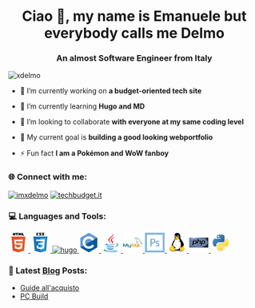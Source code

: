 <h1 align="center">Ciao 👋, my name is Emanuele but everybody calls me Delmo</h1>
<h3 align="center">An almost Software Engineer from Italy</h3>

<p align="left"> <img src="https://komarev.com/ghpvc/?username=xdelmo&label=Profile%20views&color=0e75b6&style=flat" alt="xdelmo" /> </p>

- 🔭 I’m currently working on **a budget-oriented tech site**

- 🌱 I’m currently learning **Hugo and MD**

- 👯 I’m looking to collaborate **with everyone at my same coding level**

- 🥅 My current goal is **building a good looking webportfolio**

- ⚡ Fun fact **I am a Pokémon and WoW fanboy**

<h3 align="left">🌐 Connect with me:</h3>
<p align="left">
<a href="https://instagram.com/imxdelmo" target="blank"><img align="center" src="https://cdn.jsdelivr.net/npm/simple-icons@3.0.1/icons/instagram.svg" alt="imxdelmo" height="30" width="40" /></a>
<a href="https://instagram.com/techbudget.it" target="blank"><img align="center" src="https://cdn.jsdelivr.net/npm/simple-icons@3.0.1/icons/instagram.svg" alt="techbudget.it" height="30" width="40" /></a>
</p>

<h3 align="left">💻 Languages and Tools:</h3>
<p align="left"> 
<a href="https://www.w3.org/html/" target="_blank"> <img src="https://raw.githubusercontent.com/devicons/devicon/master/icons/html5/html5-original-wordmark.svg" alt="html5" width="40" height="40"/> </a>  
<a href="https://www.w3schools.com/css/" target="_blank" rel="noreferrer"> <img src="https://raw.githubusercontent.com/devicons/devicon/master/icons/css3/css3-original-wordmark.svg" alt="css3" width="40" height="40"/> </a> 
<a href="https://gohugo.io/" target="_blank"> <img src="https://api.iconify.design/logos-hugo.svg" alt="hugo" width="40" height="40"/> </a>
<a href="https://www.cprogramming.com/" target="_blank"> <img src="https://raw.githubusercontent.com/devicons/devicon/master/icons/c/c-original.svg" alt="c" width="40" height="40"/> </a>
<a href="https://www.java.com" target="_blank"> <img src="https://raw.githubusercontent.com/devicons/devicon/master/icons/java/java-original.svg" alt="java" width="40" height="40"/> </a>
<a href="https://www.mysql.com/" target="_blank"> <img src="https://raw.githubusercontent.com/devicons/devicon/master/icons/mysql/mysql-original-wordmark.svg" alt="mysql" width="40" height="40"/> </a>
<a href="https://www.photoshop.com/en" target="_blank"> <img src="https://raw.githubusercontent.com/devicons/devicon/master/icons/photoshop/photoshop-line.svg" alt="photoshop" width="40" height="40"/> </a>
<a href="https://www.linux.org/" target="_blank"> <img src="https://raw.githubusercontent.com/devicons/devicon/master/icons/linux/linux-original.svg" alt="linux" width="40" height="40"/> </a>
<a href="https://www.php.net" target="_blank"> <img src="https://raw.githubusercontent.com/devicons/devicon/master/icons/php/php-original.svg" alt="php" width="40" height="40"/> </a> 
<a href="https://www.python.org" target="_blank"> <img src="https://raw.githubusercontent.com/devicons/devicon/master/icons/python/python-original.svg" alt="python" width="40" height="40"/> </a> 
</p>

<h3 align="left">📝 Latest <a href="https://www.techbudget.it/">Blog</a> Posts:</h3>
<ul>
<li><a href="https://techbudget.it/categories/guida-allacquisto/">Guide all'acquisto</a></li>
<li><a href="https://techbudget.it/categories/pc-build/">PC Build</a></li>
</ul>
